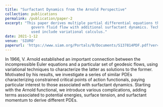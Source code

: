 ```yaml
---
title: "Surfactant Dynamics from the Arnold Perspective"
collection: publications
permalink: /publication/paper-2
excerpt: "This paper derives multiple partial differential equations that each 
            govern fluid flow with additional surfactant dynamics. Techniques 
            used include variational calculus."
date: 2021-1-12
venue: 'SIURO'
paperurl: 'https://www.siam.org/Portals/0/Documents/S137814PDF.pdf?ver=2021-09-23-070035-370' 
---
```

In 1966, V. Arnold established an important connection between the incompressible Euler equations and a particular set of geodesic flows, using variational techniques to characterize the latter as solutions
to the former. Motivated by his results, we investigate a series of similar PDEs characterizing constrained
critical points of action functionals, paying particular interest to those associated with surfactant dynamics. Starting with the Arnold functional, we introduce various complications, adding terms associated to
potential energies, surface tension, and surfactant momentum to derive different PDEs.

